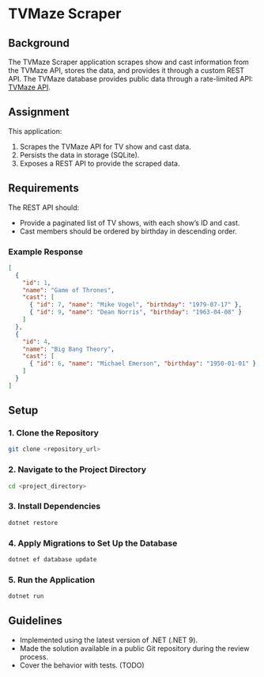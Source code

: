 # TVMaze Scraper

## Background
The TVMaze Scraper application scrapes show and cast information from the TVMaze API, stores the data, and provides it through a custom REST API. The TVMaze database provides public data through a rate-limited API: [TVMaze API](http://www.tvmaze.com/api).

## Assignment
This application:
1. Scrapes the TVMaze API for TV show and cast data.
2. Persists the data in storage (SQLite).
3. Exposes a REST API to provide the scraped data.

## Requirements
The REST API should:
- Provide a paginated list of TV shows, with each show’s ID and cast.
- Cast members should be ordered by birthday in descending order.

### Example Response
```json
[
  {
    "id": 1,
    "name": "Game of Thrones",
    "cast": [
      { "id": 7, "name": "Mike Vogel", "birthday": "1979-07-17" },
      { "id": 9, "name": "Dean Norris", "birthday": "1963-04-08" }
    ]
  },
  {
    "id": 4,
    "name": "Big Bang Theory",
    "cast": [
      { "id": 6, "name": "Michael Emerson", "birthday": "1950-01-01" }
    ]
  }
]
```
## Setup
### 1. Clone the Repository
```bash
git clone <repository_url>
```
### 2. Navigate to the Project Directory
```bash
cd <project_directory>
```
### 3. Install Dependencies
```bash
dotnet restore
```
### 4. Apply Migrations to Set Up the Database
```bash
dotnet ef database update
```
### 5. Run the Application
```bash
dotnet run
```

## Guidelines
- Implemented using the latest version of .NET (.NET 9).
- Made the solution available in a public Git repository during the review process.
- Cover the behavior with tests. (TODO)



